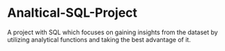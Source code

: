 # Analtical-SQL-Project
A project with SQL which focuses on gaining insights from the dataset by utilizing analytical functions and taking the best advantage of it.
